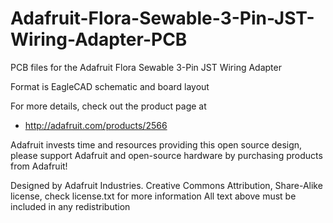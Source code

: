 # Adafruit-Flora-Sewable-3-Pin-JST-Wiring-Adapter-PCB
PCB files for the Adafruit Flora Sewable 3-Pin JST Wiring Adapter

Format is EagleCAD schematic and board layout

For more details, check out the product page at

   * http://adafruit.com/products/2566

Adafruit invests time and resources providing this open source design,
please support Adafruit and open-source hardware by purchasing
products from Adafruit!

Designed by Adafruit Industries.
Creative Commons Attribution, Share-Alike license, check license.txt for more information
All text above must be included in any redistribution